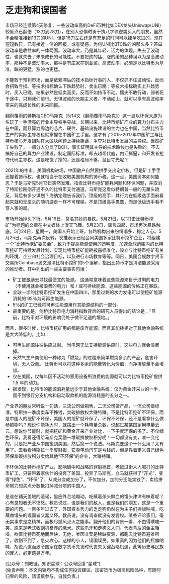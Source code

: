 # 乏走狗和误国者

市场已经连续第4天修复，一些波动率高的DeFi币种比如DEX龙头Uniswap(UNI)较低点已翻倍（13刀到28刀），在别人恐惧时勇于执八字诀逆势买入的朋友，虽然不会精准接到13刀的UNI，但是16刀左右还是有充足的时间可以挂单吃进的，现在短短数日，已有接近一倍的回报。或有疑惑，为何UNI比BTC跌的凶那么多？答曰波动率是收益率的一体两面。波动率大，乃是其年轻、活力的体现。失去了波动性，也就失去了未来成长的可能性。不要把跌的猛、涨的缓的品种误以为是高波动率，那种不是波动率大，那种是有庄家在割韭菜。高波动率，必须是以比特币为基准，跌的更猛，涨的也更猛。

不能敢于预判市场，而是依赖滞后的技术指标行事的人，不仅抓不住波动性，反而会招致亏损。等技术指标确认下跌趋势时，卖出已晚；等技术指标确实上升趋势时，买入已晚。结果必然是低卖高买，反而不如持币不动。懦夫不敢行动，弱者死于途中，只剩我们前行。无惧波动的长期主义者，不动如山，就可以享有高波动率带来的高成长性的未来回报。

翻雨覆雨的特斯拉CEO马斯克（5/14文《翻雨覆雨马斯克》）这一波以环保大旗为名玩了一手漂亮的行业主导权争夺战。长期以来，比特币挖矿产业的算力分布主力在中国，而且算力周边的芯片、硬件、基础设施建设的主力也在中国，当然比特币生产的实际主导权也就掌握在中国矿工手里。这才有了2015-2017年中国矿工与比特币核心开发团队在大区块问题上持续撕逼，争夺对比特币发展的主导权。当然矿工失败了，一部分人分叉了BCH，事实证明其主导的技术路线也是失败的。不去搞好自己的算力产业建设，制定国际标准，却去越俎代庖，内讧撕逼，和开发者抢夺代码主导权，这是吃饱了撑的，还是格局不够、鼠目寸光呢？

2021年的牛市，美国机构进场，中国散户自然要拱手交出定价权。但是矿工手里还握着铸币权，也就相当于在收取美国机构的铸币税。这一点，美国资本如何能忍？于是马斯克5月13日突然发难，指责比特币挖矿能耗问题和环保问题，并取消了特斯拉刚刚开通不久的比特币支付通道。马斯克这看似特朗普一般的无厘头跳反，背后有多少谋划？海纳定理告诉我们，顶级的高手，其行为在低级选手面前看起来就和无厘头的随机游走一样不可理喻。不是顶级高手愚蠢，而是低级选手看不穿人家的局。

市场开始掉头下行。5月19日，莫名其妙的暴跌。5月21日，以“打击比特币挖矿”为标题的文章在中文媒体上漫天飞舞。5月23日，谣言四起，市场再次暴跌触底。5月24日，星期一，美国人开始上班，各路机构出来纷纷唱多，稳定人心。5月25日，马斯克再次反转，发推表示已经会同美国多家比特币挖矿企业，将组建一个“比特币挖矿委员会”，致力于提高能源使用的透明度，加速全球范围内的比特币挖矿可持续发展计划，实现比特币挖矿能耗披露标准化，设立与比特币挖矿有关的环境、企业和社会治理目标，以及进行市场教育等等。同日，美国合规数字货币交易所Coinbase发文澄清比特币挖矿的5个误解，指出比特币才是清洁能源采用的推动者。其中列出的一些主要事实包括：

* 矿工被激励去寻找最便宜的能源。 这通常意味着这些能源来自于过剩的电力（不使用就会被浪费的电力）和 / 或可持续能源，这些能源的价格正在暴跌。
* 全球一半的比特币挖矿发生在中国四川，那里过剩的水力发电可以使挖矿能源消耗的 95％为可再生能源。
* 5％的矿工已经将可再生能源用作其能源结构的一部分。
* 最重要的是，剑桥比特币电力消耗指数背后的研究人员得出的结论是：「目前，比特币对环境的影响仍处于微不足道的境地。」

而且，很多时候，比特币挖矿用的都是废弃能源，而且其能耗相对于其他金融系统是大大降低的。比如：

* 可再生能源往往供应过剩。 当电网无法支持能源供应时，这些电力就会浪费掉。
* 天然气生产商使用一种称为「燃烧」的过程来简单燃烧多余的产品，危害环境，无人受惠。 比特币可以将这种多余的能量转化为价值，而净排放量不会增加。
* 仅在美国，仅每年因不活动的家用设备所浪费的能源就可以为比特币挖矿提供 1.5 年的动力。
* 据发现，比特币的能源消耗量远少于其他金融系统：仅为黄金开采业的一半，而不到银行分支机构和自动取款机的能源消耗量的五分之一。

产业界的朋友常听说一句话，三流公司做销售，二流公司做产品，一流公司做标准。特斯拉一季度卖车不挣钱，卖碳排放权大赚特赚。不是比特币挖矿不环保，而是中国人的挖矿不环保，美国人的挖矿就环保了。环保不环保，还不是看拿什么做参照物吗？想说你能耗大时，就摆出一个耗电量总数，说超过某某国家用电量云云。想说你节能时，就把挖矿和黄金开采产业对比，一下子就环保的多了。不仅绿色环保，我看还得给马斯克奖励一堆碳排放权积分呢！一切都没有变，唯一变化的，只是把产业从中国搬到美国，然后换一个说法。马斯克要这个干什么用？太有用了。去看看特斯拉一季度财报，它卖电动汽车是亏钱的，但是靠着定义自己绿色环保拿碳排放积分卖给其他“不环保”的企业，大赚特赚。

不环保的比特币挖矿产业，影响碳中和战略的罪魁祸首，老鼠过街人人喊打的比特币矿工，只要带着家伙什的投奔了美国、投奔了马斯克，立马就获得了“开光”，变得“绿色”、“环保”了，从减分变成加分了，不仅加分，加的分还能卖钱了，卖给拼命努力想买点分数抵扣掉减分项的中国人。

是谁在铺天盖地的造谣，里应外合地煽动，吃蘸着杀头鲜血的馒头津津有味着呢？心有良知者无不愤怒。教员说过，谁是我们的敌人，谁是我们的朋友，这是一个重要的问题。一百多年过去了，外国资本势力的乏走狗仍然在为主子们摇旗呐喊，吃蘸血馒头的误国者又蠢又坏。教员说，没有调查就没有发言权。某些评论家们，毫无实事求是之精神，而极尽煽风点火之能事。翻开他们的背景一看，不由得噗嗤一笑，原来是老式收割机豢养的鹰犬。这些爪牙和走狗文人们，代表背后的金主聒噪，欲置比特币死地而后快，无他，唯因韭菜是稀缺资源，都跑去比特币避难所了，收割不到了，急火攻心。这样的小人，误国误民。如果真的因为他们的摇旗呐喊、胡说八道而致令国家在数字货币先发时代丧失关键战略机遇，此等历史与民族的罪人，必定遗臭万年。

(公众号：刘教链。知识星球：公众号回复“星球”) \
(免责声明：本文内容均不构成任何投资建议。加密货币为极高风险品种，有随时归零的风险，请谨慎参与，自我负责。)
